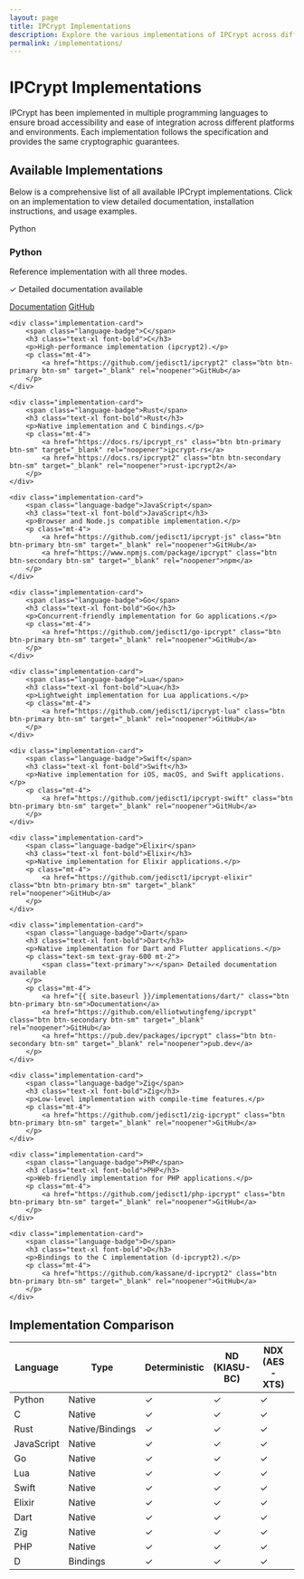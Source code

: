 ```yaml
---
layout: page
title: IPCrypt Implementations
description: Explore the various implementations of IPCrypt across different programming languages, including Python, C, Rust, JavaScript, Go, Dart, Zig, PHP, and D.
permalink: /implementations/
---
```


# IPCrypt Implementations

IPCrypt has been implemented in multiple programming languages to ensure broad accessibility and ease of integration across different platforms and environments. Each implementation follows the specification and provides the same cryptographic guarantees.

## Available Implementations

Below is a comprehensive list of all available IPCrypt implementations. Click on an implementation to view detailed documentation, installation instructions, and usage examples.

<div class="implementation-grid">
    <div class="implementation-card">
        <span class="language-badge">Python</span>
        <h3 class="text-xl font-bold">Python</h3>
        <p>Reference implementation with all three modes.</p>
        <p class="text-sm text-gray-600 mt-2">
            <span class="text-primary">✓</span> Detailed documentation available
        </p>
        <p class="mt-4">
            <a href="{{ site.baseurl }}/implementations/python/" class="btn btn-primary btn-sm">Documentation</a>
            <a href="https://github.com/jedisct1/draft-denis-ipcrypt/tree/main/implementations/python" class="btn btn-secondary btn-sm" target="_blank" rel="noopener">GitHub</a>
        </p>
    </div>
    
    <div class="implementation-card">
        <span class="language-badge">C</span>
        <h3 class="text-xl font-bold">C</h3>
        <p>High-performance implementation (ipcrypt2).</p>
        <p class="mt-4">
            <a href="https://github.com/jedisct1/ipcrypt2" class="btn btn-primary btn-sm" target="_blank" rel="noopener">GitHub</a>
        </p>
    </div>
    
    <div class="implementation-card">
        <span class="language-badge">Rust</span>
        <h3 class="text-xl font-bold">Rust</h3>
        <p>Native implementation and C bindings.</p>
        <p class="mt-4">
            <a href="https://docs.rs/ipcrypt_rs" class="btn btn-primary btn-sm" target="_blank" rel="noopener">ipcrypt-rs</a>
            <a href="https://docs.rs/ipcrypt2" class="btn btn-secondary btn-sm" target="_blank" rel="noopener">rust-ipcrypt2</a>
        </p>
    </div>
    
    <div class="implementation-card">
        <span class="language-badge">JavaScript</span>
        <h3 class="text-xl font-bold">JavaScript</h3>
        <p>Browser and Node.js compatible implementation.</p>
        <p class="mt-4">
            <a href="https://github.com/jedisct1/ipcrypt-js" class="btn btn-primary btn-sm" target="_blank" rel="noopener">GitHub</a>
            <a href="https://www.npmjs.com/package/ipcrypt" class="btn btn-secondary btn-sm" target="_blank" rel="noopener">npm</a>
        </p>
    </div>
    
    <div class="implementation-card">
        <span class="language-badge">Go</span>
        <h3 class="text-xl font-bold">Go</h3>
        <p>Concurrent-friendly implementation for Go applications.</p>
        <p class="mt-4">
            <a href="https://github.com/jedisct1/go-ipcrypt" class="btn btn-primary btn-sm" target="_blank" rel="noopener">GitHub</a>
        </p>
    </div>
    
    <div class="implementation-card">
        <span class="language-badge">Lua</span>
        <h3 class="text-xl font-bold">Lua</h3>
        <p>Lightweight implementation for Lua applications.</p>
        <p class="mt-4">
            <a href="https://github.com/jedisct1/ipcrypt-lua" class="btn btn-primary btn-sm" target="_blank" rel="noopener">GitHub</a>
        </p>
    </div>
    
    <div class="implementation-card">
        <span class="language-badge">Swift</span>
        <h3 class="text-xl font-bold">Swift</h3>
        <p>Native implementation for iOS, macOS, and Swift applications.</p>
        <p class="mt-4">
            <a href="https://github.com/jedisct1/ipcrypt-swift" class="btn btn-primary btn-sm" target="_blank" rel="noopener">GitHub</a>
        </p>
    </div>
    
    <div class="implementation-card">
        <span class="language-badge">Elixir</span>
        <h3 class="text-xl font-bold">Elixir</h3>
        <p>Native implementation for Elixir applications.</p>
        <p class="mt-4">
            <a href="https://github.com/jedisct1/ipcrypt-elixir" class="btn btn-primary btn-sm" target="_blank" rel="noopener">GitHub</a>
        </p>
    </div>
    
    <div class="implementation-card">
        <span class="language-badge">Dart</span>
        <h3 class="text-xl font-bold">Dart</h3>
        <p>Native implementation for Dart and Flutter applications.</p>
        <p class="text-sm text-gray-600 mt-2">
            <span class="text-primary">✓</span> Detailed documentation available
        </p>
        <p class="mt-4">
            <a href="{{ site.baseurl }}/implementations/dart/" class="btn btn-primary btn-sm">Documentation</a>
            <a href="https://github.com/elliotwutingfeng/ipcrypt" class="btn btn-secondary btn-sm" target="_blank" rel="noopener">GitHub</a>
            <a href="https://pub.dev/packages/ipcrypt" class="btn btn-secondary btn-sm" target="_blank" rel="noopener">pub.dev</a>
        </p>
    </div>
    
    <div class="implementation-card">
        <span class="language-badge">Zig</span>
        <h3 class="text-xl font-bold">Zig</h3>
        <p>Low-level implementation with compile-time features.</p>
        <p class="mt-4">
            <a href="https://github.com/jedisct1/zig-ipcrypt" class="btn btn-primary btn-sm" target="_blank" rel="noopener">GitHub</a>
        </p>
    </div>
    
    <div class="implementation-card">
        <span class="language-badge">PHP</span>
        <h3 class="text-xl font-bold">PHP</h3>
        <p>Web-friendly implementation for PHP applications.</p>
        <p class="mt-4">
            <a href="https://github.com/jedisct1/php-ipcrypt" class="btn btn-primary btn-sm" target="_blank" rel="noopener">GitHub</a>
        </p>
    </div>
    
    <div class="implementation-card">
        <span class="language-badge">D</span>
        <h3 class="text-xl font-bold">D</h3>
        <p>Bindings to the C implementation (d-ipcrypt2).</p>
        <p class="mt-4">
            <a href="https://github.com/kassane/d-ipcrypt2" class="btn btn-primary btn-sm" target="_blank" rel="noopener">GitHub</a>
        </p>
    </div>
</div>

## Implementation Comparison

<div class="overflow-x-auto">
    <table class="min-w-full bg-white border">
        <thead>
            <tr>
                <th class="py-2 px-4 border">Language</th>
                <th class="py-2 px-4 border">Type</th>
                <th class="py-2 px-4 border">Deterministic</th>
                <th class="py-2 px-4 border">ND (KIASU-BC)</th>
                <th class="py-2 px-4 border">NDX (AES-XTS)</th>
                <th class="py-2 px-4 border">IPv4</th>
                <th class="py-2 px-4 border">IPv6</th>
                <th class="py-2 px-4 border">License</th>
            </tr>
        </thead>
        <tbody>
            <tr>
                <td class="py-2 px-4 border">Python</td>
                <td class="py-2 px-4 border">Native</td>
                <td class="py-2 px-4 border text-center">✓</td>
                <td class="py-2 px-4 border text-center">✓</td>
                <td class="py-2 px-4 border text-center">✓</td>
                <td class="py-2 px-4 border text-center">✓</td>
                <td class="py-2 px-4 border text-center">✓</td>
                <td class="py-2 px-4 border">ISC</td>
            </tr>
            <tr>
                <td class="py-2 px-4 border">C</td>
                <td class="py-2 px-4 border">Native</td>
                <td class="py-2 px-4 border text-center">✓</td>
                <td class="py-2 px-4 border text-center">✓</td>
                <td class="py-2 px-4 border text-center">✓</td>
                <td class="py-2 px-4 border text-center">✓</td>
                <td class="py-2 px-4 border text-center">✓</td>
                <td class="py-2 px-4 border">ISC</td>
            </tr>
            <tr>
                <td class="py-2 px-4 border">Rust</td>
                <td class="py-2 px-4 border">Native/Bindings</td>
                <td class="py-2 px-4 border text-center">✓</td>
                <td class="py-2 px-4 border text-center">✓</td>
                <td class="py-2 px-4 border text-center">✓</td>
                <td class="py-2 px-4 border text-center">✓</td>
                <td class="py-2 px-4 border text-center">✓</td>
                <td class="py-2 px-4 border">ISC</td>
            </tr>
            <tr>
                <td class="py-2 px-4 border">JavaScript</td>
                <td class="py-2 px-4 border">Native</td>
                <td class="py-2 px-4 border text-center">✓</td>
                <td class="py-2 px-4 border text-center">✓</td>
                <td class="py-2 px-4 border text-center">✓</td>
                <td class="py-2 px-4 border text-center">✓</td>
                <td class="py-2 px-4 border text-center">✓</td>
                <td class="py-2 px-4 border">ISC</td>
            </tr>
            <tr>
                <td class="py-2 px-4 border">Go</td>
                <td class="py-2 px-4 border">Native</td>
                <td class="py-2 px-4 border text-center">✓</td>
                <td class="py-2 px-4 border text-center">✓</td>
                <td class="py-2 px-4 border text-center">✓</td>
                <td class="py-2 px-4 border text-center">✓</td>
                <td class="py-2 px-4 border text-center">✓</td>
                <td class="py-2 px-4 border">ISC</td>
            </tr>
            <tr>
                <td class="py-2 px-4 border">Lua</td>
                <td class="py-2 px-4 border">Native</td>
                <td class="py-2 px-4 border text-center">✓</td>
                <td class="py-2 px-4 border text-center">✓</td>
                <td class="py-2 px-4 border text-center">✓</td>
                <td class="py-2 px-4 border text-center">✓</td>
                <td class="py-2 px-4 border text-center">✓</td>
                <td class="py-2 px-4 border">ISC</td>
            </tr>
            <tr>
                <td class="py-2 px-4 border">Swift</td>
                <td class="py-2 px-4 border">Native</td>
                <td class="py-2 px-4 border text-center">✓</td>
                <td class="py-2 px-4 border text-center">✓</td>
                <td class="py-2 px-4 border text-center">✓</td>
                <td class="py-2 px-4 border text-center">✓</td>
                <td class="py-2 px-4 border text-center">✓</td>
                <td class="py-2 px-4 border">ISC</td>
            </tr>
            <tr>
                <td class="py-2 px-4 border">Elixir</td>
                <td class="py-2 px-4 border">Native</td>
                <td class="py-2 px-4 border text-center">✓</td>
                <td class="py-2 px-4 border text-center">✓</td>
                <td class="py-2 px-4 border text-center">✓</td>
                <td class="py-2 px-4 border text-center">✓</td>
                <td class="py-2 px-4 border text-center">✓</td>
                <td class="py-2 px-4 border">ISC</td>
            </tr>
            <tr>
                <td class="py-2 px-4 border">Dart</td>
                <td class="py-2 px-4 border">Native</td>
                <td class="py-2 px-4 border text-center">✓</td>
                <td class="py-2 px-4 border text-center">✓</td>
                <td class="py-2 px-4 border text-center">✓</td>
                <td class="py-2 px-4 border text-center">✓</td>
                <td class="py-2 px-4 border text-center">✓</td>
                <td class="py-2 px-4 border">ISC</td>
            </tr>
            <tr>
                <td class="py-2 px-4 border">Zig</td>
                <td class="py-2 px-4 border">Native</td>
                <td class="py-2 px-4 border text-center">✓</td>
                <td class="py-2 px-4 border text-center">✓</td>
                <td class="py-2 px-4 border text-center">✓</td>
                <td class="py-2 px-4 border text-center">✓</td>
                <td class="py-2 px-4 border text-center">✓</td>
                <td class="py-2 px-4 border">ISC</td>
            </tr>
            <tr>
                <td class="py-2 px-4 border">PHP</td>
                <td class="py-2 px-4 border">Native</td>
                <td class="py-2 px-4 border text-center">✓</td>
                <td class="py-2 px-4 border text-center">✓</td>
                <td class="py-2 px-4 border text-center">✓</td>
                <td class="py-2 px-4 border text-center">✓</td>
                <td class="py-2 px-4 border text-center">✓</td>
                <td class="py-2 px-4 border">ISC</td>
            </tr>
            <tr>
                <td class="py-2 px-4 border">D</td>
                <td class="py-2 px-4 border">Bindings</td>
                <td class="py-2 px-4 border text-center">✓</td>
                <td class="py-2 px-4 border text-center">✓</td>
                <td class="py-2 px-4 border text-center">✓</td>
                <td class="py-2 px-4 border text-center">✓</td>
                <td class="py-2 px-4 border text-center">✓</td>
                <td class="py-2 px-4 border">ISC</td>
            </tr>
        </tbody>
            </table>
        </div>